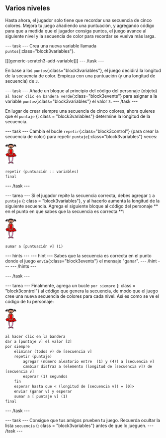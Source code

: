 ## Varios niveles

Hasta ahora, el jugador solo tiene que recordar una secuencia de cinco colores. Mejora tu juego añadiendo una puntuación, y agregando código para que a medida que el jugador consiga puntos, el juego avance al siguiente nivel y la secuencia de color para recordar se vuelva más larga.

\--- task \--- Crea una nueva variable llamada `puntos`{:class="block3variables"}.

[[[generic-scratch3-add-variable]]] \--- /task \---

En base a los `puntos`{:class="block3variables"}, el juego decidirá la longitud de la secuencia de color. Empieza con una puntuación (y una longitud de secuencia) de `3`.

\--- task \--- Añade un bloque al principio del código del personaje (objeto) `al hacer clic en bandera verde`{:class="block3events"} para asignar a la variable `puntos`{:class="block3variables"} el valor `3`. \--- /task \---

En lugar de crear siempre una secuencia de cinco colores, ahora quieres que el ` puntaje ` {: class = "block3variables"} determine la longitud de la secuencia.

\--- task \--- Cambia el bucle `repetir`{:class="block3control"} (para crear la secuencia de color) para repetir `puntaje`{:class="block3variables"} veces:

![objeto](images/ballerina.png)

```blocks3
repetir (puntuación :: variables)
final
```

\--- /task \---

\--- tarea \--- Si el jugador repite la secuencia correcta, debes agregar ` 1 ` a ` puntaje` {: class = "block3variables"}, y al hacerlo aumenta la longitud de la siguiente secuencia. Agrega el siguiente bloque al código del personaje ** en el punto en que sabes que la secuencia es correcta **:

![objeto](images/ballerina.png)

```blocks3
sumar a [puntuación v] (1)
```

\--- hints \--- \--- hint \--- Sabes que la secuencia es correcta en el punto donde el juego `envía`{:class="block3events"} el mensaje "ganar". \--- /hint \--- \--- /hints \---

\--- /task \---

\--- tarea \--- Finalmente, agrega un bucle ` por siempre ` {: class = "block3control"} al código que genera la secuencia, de modo que el juego cree una nueva secuencia de colores para cada nivel. Así es como se ve el código de tu personaje:

![bailarina](images/ballerina.png)

```blocks3
al hacer clic en la bandera
dar a [puntaje v] el valor [3]
por siempre
    eliminar (todos v) de [secuencia v]
    repetir (puntaje)
        agregar (número aleatorio entre  (1) y (4)) a [secuencia v]
        cambiar disfraz a (elemento (longitud de [secuencia v]) de [secuencia v]
        esperar (1) segundos
    fin
    esperar hasta que < (longitud de [secuencia v]) = [0]>
    enviar (ganar v) y esperar
    sumar a [ puntaje v] (1)
final
```

\--- /task \---

\--- task \--- Consigue que tus amigos prueben tu juego. Recuerda ocultar la lista ` secuencia ` {: class = "block3variables"} antes de que lo jueguen. \--- /task \---
